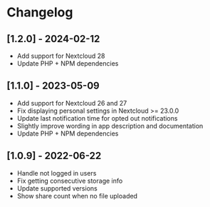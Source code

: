 # Changelog

## [1.2.0] - 2024-02-12

- Add support for Nextcloud 28
- Update PHP + NPM dependencies

## [1.1.0] - 2023-05-09

- Add support for Nextcloud 26 and 27
- Fix displaying personal settings in Nextcloud >= 23.0.0
- Update last notification time for opted out notifications
- Slightly improve wording in app description and documentation
- Update PHP + NPM dependencies

## [1.0.9] - 2022-06-22

- Handle not logged in users
- Fix getting consecutive storage info
- Update supported versions
- Show share count when no file uploaded
